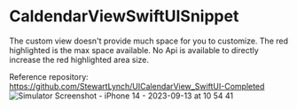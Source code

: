 # CaldendarViewSwiftUISnippet
The custom view doesn't provide much space for you to customize. The red highlighted is the max space available. No Api is available to directly increase the red highlighted area size.

Reference repository: https://github.com/StewartLynch/UICalendarView_SwiftUI-Completed
![Simulator Screenshot - iPhone 14 - 2023-09-13 at 10 54 41](https://github.com/williamtong0228/CaldendarViewSwiftUISnippet/assets/38699976/a108a8df-edd1-4a02-a87c-571550cc9ad6)
